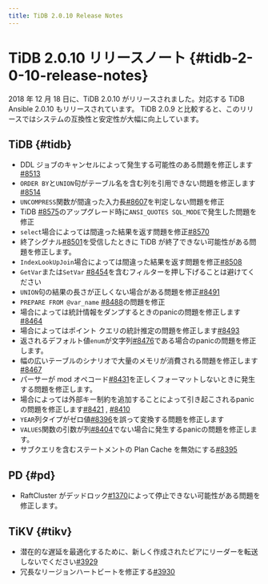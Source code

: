 ```yaml
---
title: TiDB 2.0.10 Release Notes
---
```


# TiDB 2.0.10 リリースノート {#tidb-2-0-10-release-notes}

2018 年 12 月 18 日に、TiDB 2.0.10 がリリースされました。対応する TiDB Ansible 2.0.10 もリリースされています。 TiDB 2.0.9 と比較すると、このリリースではシステムの互換性と安定性が大幅に向上しています。

## TiDB {#tidb}

-   DDL ジョブのキャンセルによって発生する可能性のある問題を修正します[#8513](https://github.com/pingcap/tidb/pull/8513)
-   `ORDER BY`と`UNION`句がテーブル名を含む列を引用できない問題を修正します[#8514](https://github.com/pingcap/tidb/pull/8514)
-   `UNCOMPRESS`関数が間違った入力長[#8607](https://github.com/pingcap/tidb/pull/8607)を判定しない問題を修正
-   TiDB [#8575](https://github.com/pingcap/tidb/pull/8575)のアップグレード時に`ANSI_QUOTES SQL_MODE`で発生した問題を修正
-   `select`場合によっては間違った結果を返す問題を修正[#8570](https://github.com/pingcap/tidb/pull/8570)
-   終了シグナル[#8501](https://github.com/pingcap/tidb/pull/8501)を受信したときに TiDB が終了できない可能性がある問題を修正します。
-   `IndexLookUpJoin`場合によっては間違った結果を返す問題を修正[#8508](https://github.com/pingcap/tidb/pull/8508)
-   `GetVar`または`SetVar` [#8454](https://github.com/pingcap/tidb/pull/8454)を含むフィルターを押し下げることは避けてください
-   `UNION`句の結果の長さが正しくない場合がある問題を修正[#8491](https://github.com/pingcap/tidb/pull/8491)
-   `PREPARE FROM @var_name` [#8488](https://github.com/pingcap/tidb/pull/8488)の問題を修正
-   場合によっては統計情報をダンプするときのpanicの問題を修正します[#8464](https://github.com/pingcap/tidb/pull/8464)
-   場合によってはポイント クエリの統計推定の問題を修正します[#8493](https://github.com/pingcap/tidb/pull/8493)
-   返されるデフォルト値`enum`が文字列[#8476](https://github.com/pingcap/tidb/pull/8476)である場合のpanicの問題を修正します。
-   幅の広いテーブルのシナリオで大量のメモリが消費される問題を修正します[#8467](https://github.com/pingcap/tidb/pull/8467)
-   パーサーが mod オペコード[#8431](https://github.com/pingcap/tidb/pull/8431)を正しくフォーマットしないときに発生する問題を修正します。
-   場合によっては外部キー制約を追加することによって引き起こされるpanicの問題を修正します[#8421](https://github.com/pingcap/tidb/pull/8421) , [#8410](https://github.com/pingcap/tidb/pull/8410)
-   `YEAR`列タイプがゼロ値[#8396](https://github.com/pingcap/tidb/pull/8396)を誤って変換する問題を修正します
-   `VALUES`関数の引数が列[#8404](https://github.com/pingcap/tidb/pull/8404)でない場合に発生するpanicの問題を修正します。
-   サブクエリを含むステートメントの Plan Cache を無効にする[#8395](https://github.com/pingcap/tidb/pull/8395)

## PD {#pd}

-   RaftCluster がデッドロック[#1370](https://github.com/pingcap/pd/pull/1370)によって停止できない可能性がある問題を修正します。

## TiKV {#tikv}

-   潜在的な遅延を最適化するために、新しく作成されたピアにリーダーを転送しないでください[#3929](https://github.com/tikv/tikv/pull/3929)
-   冗長なリージョンハートビートを修正する[#3930](https://github.com/tikv/tikv/pull/3930)
